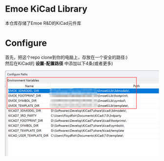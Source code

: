 # Emoe KiCad Library

本仓库存储了Emoe R&D的KiCad元件库

# Configure

首先，把这个repo clone到你的电脑上，存放在一个安全的路径\:)  
然后在KiCad的 **设置-配置路径** 中添加以下4条(或者更多)  

![](readme_resource/1.png)



